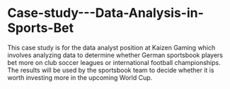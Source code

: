# Case-study---Data-Analysis-in-Sports-Bet
This case study is for the data analyst position at Kaizen Gaming which involves analyzing data to determine whether German sportsbook players bet more on club soccer leagues or international football championships. The results will be used by the sportsbook team to decide whether it is worth investing more in the upcoming World Cup.
